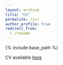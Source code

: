 ```yaml
---
layout: archive
title: "CV"
permalink: /cv/
author_profile: true
redirect_from:
  - /resume
---
```


{% include base_path %}

CV available [here](http://cahidarda.github.io/files/CV.pdf)